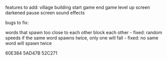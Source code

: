 features to add:
village building
start game end game
level up screen
darkened pause screen
sound effects

bugs to fix:

words that spawn too close to each other block each other - fixed: random speeds
if the same word spawns twice, only one will fall - fixed: no same word will spawn twice

60E384
5AD47B
52C271
